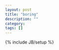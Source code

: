 ```yaml
---
layout: post
title: "boring"
description: ""
category: 
tags: []
---
```

{% include JB/setup %}

